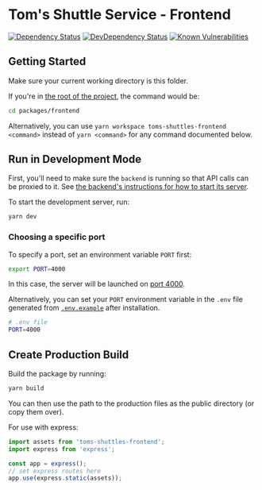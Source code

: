 # Tom's Shuttle Service - Frontend

[![Dependency Status](https://img.shields.io/david/vikr01/toms-shuttles.svg?label=dependencies&path=packages/frontend)](https://david-dm.org/vikr01/toms-shuttles?path=packages/frontends)
[![DevDependency Status](https://img.shields.io/david/dev/vikr01/toms-shuttles.svg?label=devDependencies&path=packages/frontend)](https://david-dm.org/vikr01/toms-shuttles?path=packages/frontend&type=dev)
[![Known Vulnerabilities](https://snyk.io/test/github/vikr01/toms-shuttles/badge.svg?targetFile=packages/frontend/package.json)](https://snyk.io/test/github/vikr01/toms-shuttles?targetFile=packages/frontend/package.json)

## Getting Started

Make sure your current working directory is this folder.

If you're in [the root of the project](../..), the command would be:

```bash
cd packages/frontend
```

Alternatively, you can use `yarn workspace toms-shuttles-frontend <command>` instead of `yarn <command>` for any command documented below.

## Run in Development Mode

First, you'll need to make sure the `backend` is running so that API calls can be proxied to it. See [the backend's instructions for how to start its server](../backend).

To start the development server, run:

```bash
yarn dev
```

### Choosing a specific port

To specify a port, set an environment variable `PORT` first:

```bash
export PORT=4000
```

In this case, the server will be launched on [port 4000](http://localhost:3000).

Alternatively, you can set your `PORT` environment variable in the `.env` file generated from [`.env.example`](./.env.example) after installation.

```bash
# .env file
PORT=4000
```

## Create Production Build

Build the package by running:

```bash
yarn build
```

You can then use the path to the production files as the public directory (or copy them over).

For use with express:

```javascript
import assets from 'toms-shuttles-frontend';
import express from 'express';

const app = express();
// set express routes here
app.use(express.static(assets));
```
